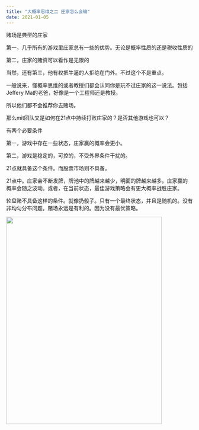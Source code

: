 ```yaml
---
title: "大概率思维之二 庄家怎么会输"
date: 2021-01-05
---
```


赌场是典型的庄家

第一，几乎所有的游戏里庄家总有一些的优势。无论是概率性质的还是税收性质的

第二，庄家的赌资可以看作是无限的

当然，还有第三，他有权把牛逼的人拒绝在门外。不过这个不是重点。

一般说来，懂概率思维的或者教授们都会认同你是玩不过庄家的这一说法。包括Jeffery Ma的老爸，好像是一个工程师还是教授。

所以他们都不会推荐你去赌场。

那么mit团队又是如何在21点中持续打败庄家的？是否其他游戏也可以？

有两个必要条件

第一，游戏中存在一些状态，庄家赢的概率会更小。

第二，游戏是稳定的，可控的，不受外界条件干扰的。

21点就具备这个条件。而股票市场则不具备。

21点中。庄家会不断发牌，牌池中的牌越来越少，明面的牌越来越多。庄家赢的概率会随之波动。或者，在当前状态，最佳游戏策略会有更大概率战胜庄家。

轮盘赌不具备这样的条件。就像扔骰子。只有一个最终状态，并且是随机的。没有非均匀分布问题。赌场永远是有利的。因为没有最优策略。

<a href="http://ferryzhou.wordpress.com/wp-content/uploads/2021/01/img_20210104_153626.jpg"><img src="https://ferryzhou.wordpress.com/wp-content/uploads/2021/01/img_20210104_153626.jpg" alt="" width="420" height="560" class="alignnone size-full wp-image-7645" /></a>
